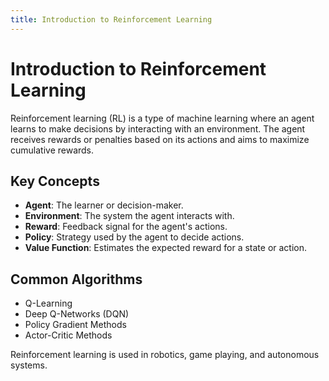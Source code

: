```yaml
---
title: Introduction to Reinforcement Learning
---
```


# Introduction to Reinforcement Learning

Reinforcement learning (RL) is a type of machine learning where an agent learns to make decisions by interacting with an environment. The agent receives rewards or penalties based on its actions and aims to maximize cumulative rewards.

## Key Concepts
- **Agent**: The learner or decision-maker.
- **Environment**: The system the agent interacts with.
- **Reward**: Feedback signal for the agent's actions.
- **Policy**: Strategy used by the agent to decide actions.
- **Value Function**: Estimates the expected reward for a state or action.

## Common Algorithms
- Q-Learning
- Deep Q-Networks (DQN)
- Policy Gradient Methods
- Actor-Critic Methods

Reinforcement learning is used in robotics, game playing, and autonomous systems.
